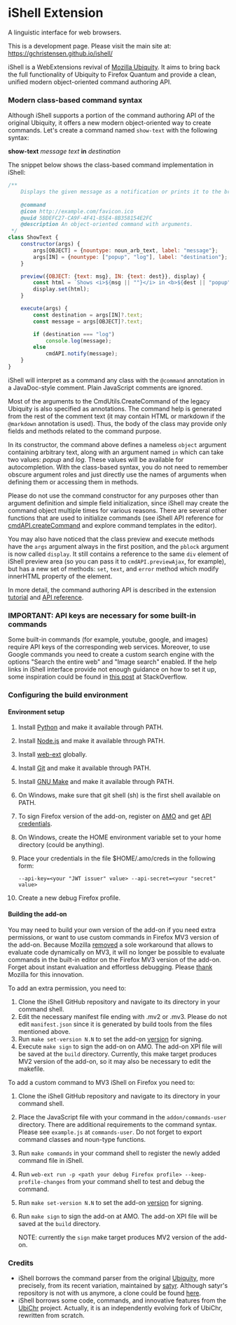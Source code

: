 # iShell Extension

A linguistic interface for web browsers.

This is a development page. Please visit the main site at: https://gchristensen.github.io/ishell/

iShell is a WebExtensions revival of [Mozilla Ubiquity](https://wiki.mozilla.org/Labs/Ubiquity).
It aims to bring back the full functionality of Ubiquity to Firefox Quantum and provide a clean, 
unified modern object-oriented command authoring API.

### Modern class-based command syntax

Although iShell supports a portion of the command authoring API of the original Ubiquity, 
it offers a new modern object-oriented way to create commands. Let's create a command
named `show-text` with the following syntax:

**show-text** *message text* **in** *destination*

The snippet below shows the class-based command implementation in iShell: 

```javascript
/**
    Displays the given message as a notification or prints it to the browser console.
 
    @command
    @icon http://example.com/favicon.ico
    @uuid 5BDEFC27-CA9F-4F41-85E4-8B358154E2FC
    @description An object-oriented command with arguments.
 */
class ShowText {
    constructor(args) {
        args[OBJECT] = {nountype: noun_arb_text, label: "message"};
        args[IN] = {nountype: ["popup", "log"], label: "destination"};
    }

    preview({OBJECT: {text: msg}, IN: {text: dest}}, display) {
        const html = `Shows <i>${msg || ""}</i> in <b>${dest || "popup"}</b>`;
        display.set(html);
    }

    execute(args) {
        const destination = args[IN]?.text;
        const message = args[OBJECT]?.text;

        if (destination === "log")
            console.log(message);
        else
            cmdAPI.notify(message);
    }
}
```


iShell will interpret as a command any class with the `@command` annotation in a JavaDoc-style comment.
Plain JavaScript comments are ignored.

Most of the arguments to the CmdUtils.CreateCommand of the legacy Ubiquity is also specified as
annotations. The command help is generated from the rest of the comment text (it
may contain HTML or markdown if the `@markdown` annotation is used). Thus, the
body of the class may provide only fields and methods related to the command
purpose.

In its constructor, the command above defines a nameless `object` argument
containing arbitrary text, along with an argument named `in` which can
take two values: *popup* and *log*. These values will be available for
autocompletion. With the class-based syntax, you do not need to remember
obscure argument roles and just directly use the names of arguments when
defining them or accessing them in methods. 

Please do not use the command constructor for any
purposes other than argument definition and simple field initialization, since
iShell may create the command object multiple times for various reasons. There
are several other functions that are used to initialize commands (see
iShell API reference for
[cmdAPI.createCommand](https://gchristensen.github.io/ishell/addon/ui/options/API.html#create-command)
and explore command templates in the editor).

You may also have noticed that the class preview and execute methods
have the `args` argument always in the first position, and the `pblock` argument is
now called `display`. It still contains a reference to the same `div` element of
iShell preview area (so you can pass it to `cmdAPI.previewAjax`, for example),
but has a new set of methods: `set`, `text`, and `error` method which modify
innerHTML property of the element.

In more detail, the command authoring API is described in the extension
[tutorial](https://gchristensen.github.io/ishell/addon/ui/options/tutorial.html) and
[API reference](https://gchristensen.github.io/ishell/addon/ui/options/API.html).

### IMPORTANT: API keys are necessary for some built-in commands

Some built-in commands (for example, youtube, google, and images) require API keys of
the corresponding web services. Moreover, to use Google commands you need to
create a custom search engine with the options "Search the entire web" and
"Image search" enabled. If the help links in iShell interface provide not enough
guidance on how to set it up, some inspiration could be found in [this
post](https://stackoverflow.com/questions/45899493/configuring-google-custom-search-to-work-like-google-search)
at StackOverflow.

### Configuring the build environment

#### Environment setup

1. Install [Python](https://python.org) and make it available through PATH.
2. Install [Node.js](https://nodejs.org) and make it available through PATH.
3. Install [web-ext](https://github.com/mozilla/web-ext) globally.
4. Install [Git](https://git-scm.com/) and make it available through PATH.
5. Install [GNU Make](https://www.gnu.org/software/make/) and make it available through PATH.
6. On Windows, make sure that git shell (sh) is the first shell available on PATH.
7. To sign Firefox version of the add-on, register on [AMO](https://addons.mozilla.org) and get [API credentials](https://addons.mozilla.org/en-US/developers/addon/api/key/).
8. On Windows, create the HOME environment variable set to your home directory (could be anything).
9. Place your credentials in the file $HOME/.amo/creds in the following form:
 
   `--api-key=<your "JWT issuer" value> --api-secret=<your "secret" value>`
10. Create a new debug Firefox profile.

#### Building the add-on

You may need to build your own version of the add-on if you need extra permissions, 
or want to use custom commands in Firefox MV3 version of the add-on.
Because Mozilla [removed](https://bugzilla.mozilla.org/show_bug.cgi?id=1789751) a sole 
workaround that allows to evaluate code dynamically on MV3, it will no longer be possible to 
evaluate commands in the built-in editor on the Firefox MV3 version of the add-on. Forget about instant
evaluation and effortless debugging. Please [thank](https://discourse.mozilla.org) Mozilla 
for this innovation.

To add an extra permission, you need to:
1. Clone the iShell GitHub repository and navigate to its directory in your command shell.
2. Edit the necessary manifest file ending with .mv2 or .mv3. Please do not edit `manifest.json`
   since it is generated by build tools from the files mentioned above.
3. Run `make set-version N.N` to set the add-on
   [version](https://developer.mozilla.org/en-US/docs/Mozilla/Add-ons/WebExtensions/manifest.json/version) for signing.
4. Execute `make sign` to sign the add-on on AMO. The add-on XPI file will be saved at the `build` directory.
   Currently, this make target produces MV2 version 
   of the add-on, so it may also be necessary to edit the makefile.

To add a custom command to MV3 iShell on Firefox you need to:

1. Clone the iShell GitHub repository and navigate to its directory in your command shell.
2. Place the JavaScript file with your command in the `addon/commands-user` directory. 
   There are additional requirements to the command syntax. 
   Please see `example.js` at `commands-user`. Do not forget to export command classes
   and noun-type functions.
3. Run `make commands` in your command shell to register the newly added command file in iShell. 
4. Run `web-ext run -p <path your debug Firefox profile> --keep-profile-changes` from
   your command shell to test and debug the command.
5. Run `make set-version N.N` to set the add-on 
   [version](https://developer.mozilla.org/en-US/docs/Mozilla/Add-ons/WebExtensions/manifest.json/version) for signing.
6. Run `make sign` to sign the add-on at AMO. The add-on XPI file will be saved at the `build` directory.
   
   NOTE: currently the `sign` make target produces MV2 version of the add-on. 

### Credits

* iShell borrows the command parser from the original 
  [Ubiquity](https://github.com/mozilla/ubiquity), more precisely, from its recent
  variation, maintained by [satyr](http://profile.hatena.ne.jp/murky-satyr/).
  Although satyr's repository is not with us anymore, a clone could be found
  [here](https://github.com/GChristensen/ubiquity).
* iShell borrows some code, commands, and innovative features from the 
  [UbiChr](https://github.com/rostok/ubichr) project. Actually, it is an 
  independently evolving fork of UbiChr, rewritten from scratch.